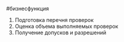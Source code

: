 #бизнесфункция 
1. Подготовка перечня проверок  
2. Оценка объема выполняемых проверок  
3. Получение допусков и разрешений